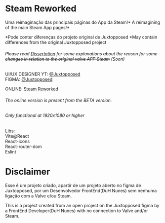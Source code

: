 # Steam Reworked

Uma reimaginação das principais páginas do App da Steam!*
A reimagining of the main Steam App pages!*

*Pode conter diferenças do projeto original de Juxtopposed 
*May contain differences from the original Juxtopposed project 

###### ~~Please read [Dissertation](./dissertation.txt) for some explanations about the reason for some changes in relation to the original valve APP Steam~~ (Soon)  

UI/UX DESIGNER YT: [@Juxtopposed](https://www.youtube.com/@juxtopposed)  
FIGMA: [@Juxtopposed](https://www.figma.com/community/file/1302616100790619521)

ONLINE: [Steam Reworked](https://steam-rework.vercel.app/)
###### The online version is present from the BETA version.
###### Only functional at 1920x1080 or higher

Libs:  
Vite@React  
React-icons  
React-router-dom  
Eslint  

# Disclaimer
Esse é um projeto criado, apartir de um projeto aberto no figma de Juxtopposed, por um Desenvolvedor FrontEnd(DuH Nunes) sem nenhuma ligação com a Valve e/ou Steam.  

This is a project created from an open project on the Juxtopposed figma by a FrontEnd Developer(DuH Nunes) with no connection to Valve and/or Steam.  

